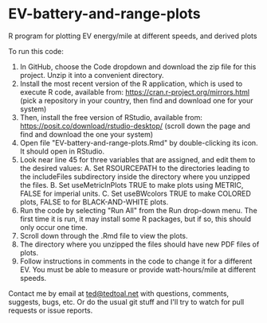 # EV-battery-and-range-plots
R program for plotting EV energy/mile at different speeds, and derived plots

To run this code:

1. In GitHub, choose the Code dropdown and download the zip file for this project. Unzip it into a convenient directory.
2. Install the most recent version of the R application, which is used to execute R code, available from:
        https://cran.r-project.org/mirrors.html
        (pick a repository in your country, then find and download one for your system)
3. Then, install the free version of RStudio, available from:
        https://posit.co/download/rstudio-desktop/
        (scroll down the page and find and download the one your system)
4. Open file "EV-battery-and-range-plots.Rmd" by double-clicking its icon. It should open in RStudio.
5. Look near line 45 for three variables that are assigned, and edit them to the desired values:
   A. Set RSOURCEPATH to the directories leading to the includeFiles subdirectory inside the directory where you unzipped the files.
   B. Set useMetricInPlots TRUE to make plots using METRIC, FALSE for imperial units.
   C. Set useBWcolors TRUE to make COLORED plots, FALSE to for BLACK-AND-WHITE plots.
6. Run the code by selecting "Run All" from the Run drop-down menu. The first time it is run, it may install some R packages, but if so, this should only occur one time.
7. Scroll down through the .Rmd file to view the plots.
8. The directory where you unzipped the files should have new PDF files of plots.
9. Follow instructions in comments in the code to change it for a different EV. You must be able to measure or provide watt-hours/mile at different speeds.

Contact me by email at ted@tedtoal.net with questions, comments, suggests, bugs, etc.  Or do the usual git stuff and I'll try to watch for pull requests or issue reports.
